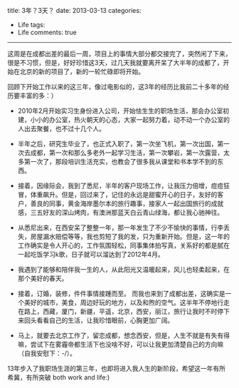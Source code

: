 title: 3年？3天？
date: 2013-03-13
categories:
- Life
tags:
- Life
comments: true
---

这周是在成都出差的最后一周，项目上的事情大部分都交接完了，突然闲了下来，很是不习惯，但是，好好珍惜这3天，过几天我就要离开呆了大半年的成都了，开始在北京的新的项目了，新的一轮忙碌即将开始。
 
回顾下开始工作以来的这三年，像过电影似的，这3年的经历比我前二十多年的经历要丰富的多：）
 
- 2010年2月开始实习生身份进入公司，开始怯生生的职场生活，那会办公室初建，小小的办公室，热火朝天的心态，大家一起努力着，动不动一个办公室的人出去聚餐，也不过十几个人。
 
- 半年之后，研究生毕业了，也正式入职了，第一次坐飞机，第一次出国，第一次去成都，第一次和那么多老外一起学习生活，第一次攀岩，第一次露营，太多第一次了，那段培训生活充实，也教会了很多我从课堂和书本学不到的东西。
 
- 接着，因缘际会，我到了悉尼，半年的客户现场工作，让我压力倍增，痘痘狂冒，体重飙升。但是，回过来了，记住的永远是甜蜜开心的日子，友好的客户，善良的同事，黄金海岸墨尔本的旅行趣事，接家人一起出国旅行的成就感，三五好友的深山烤肉，有澳洲那蓝天白云青山绿海，都让我心驰神往。
 
- 从悉尼出来，在西安呆了整整一年，那一年发生了不少不愉快的事情，行李丢失，房屋漏水赔偿等等，我也剪短了我的发，只为重新开始。但是，这一年的工作确实是令人开心的，工作氛围轻松，同事集体拍写真，关系好的都是腻在一起吃饭学习k歌，日子就可以溜达到了2012年4月。
 
- 我遇到了能够和陪伴我一生的人，从此阳光又温暖起来，风儿也轻柔起来，在那个美好的春天。
 
- 接着，订婚，装修，件件事情接踵而至。 而我也来到了成都出差，这确实是一个美好的城市，美食，周边好玩的地方，以及和煦的空气。这半年不停地行走在路上，西藏，厦门，新疆，平遥，北京，西安，丽江，旅行让我时不时停下来回头看看自己的生活，让我珍惜眼前，心胸更加广阔。
 
- 马上，就要去北京工作了，留恋成都，想念西安，但是，人生不就是有失有得嘛，尝试下在雾霾帝都生活下也没啥不好，可以让我更加清楚自己的方向嘛（自我安慰下：-/）。
 
13年步入了我职场生涯的第三年，也即将进入我人生的新阶段，希望这一年有所希冀，有所突破 both work and life:)